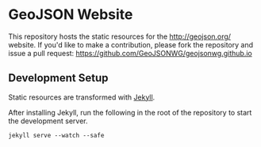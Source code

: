 # GeoJSON Website

This repository hosts the static resources for the http://geojson.org/ website.
If you'd like to make a contribution, please fork the repository and issue a
pull request: https://github.com/GeoJSONWG/geojsonwg.github.io

## Development Setup

Static resources are transformed with [Jekyll](http://jekyllrb.com/).

After installing Jekyll, run the following in the root of the repository to
start the development server.

    jekyll serve --watch --safe 